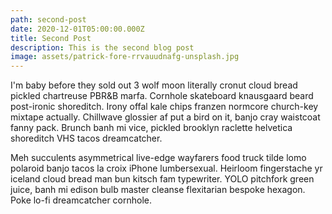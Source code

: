 ```yaml
---
path: second-post
date: 2020-12-01T05:00:00.000Z
title: Second Post
description: This is the second blog post
image: assets/patrick-fore-rrvauudnafg-unsplash.jpg
---
```

I'm baby before they sold out 3 wolf moon literally cronut cloud bread pickled chartreuse PBR&B marfa. Cornhole skateboard knausgaard beard post-ironic shoreditch. Irony offal kale chips franzen normcore church-key mixtape actually. Chillwave glossier af put a bird on it, banjo cray waistcoat fanny pack. Brunch banh mi vice, pickled brooklyn raclette helvetica shoreditch VHS tacos dreamcatcher.

Meh succulents asymmetrical live-edge wayfarers food truck tilde lomo polaroid banjo tacos la croix iPhone lumbersexual. Heirloom fingerstache yr iceland cloud bread man bun kitsch fam typewriter. YOLO pitchfork green juice, banh mi edison bulb master cleanse flexitarian bespoke hexagon. Poke lo-fi dreamcatcher cornhole.